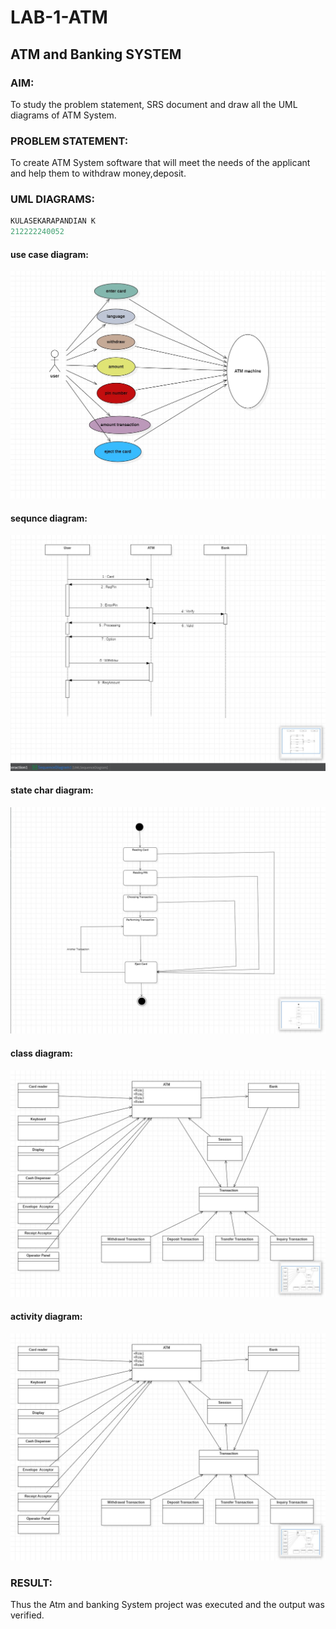 # LAB-1-ATM
## ATM and Banking SYSTEM
### AIM: 
To study the problem statement, SRS document and draw all the UML diagrams of ATM
System.
### PROBLEM STATEMENT:
To create ATM System software that will meet the needs of the applicant and help them
to withdraw money,deposit.


### UML DIAGRAMS:
```c
KULASEKARAPANDIAN K
212222240052
```

#### use case diagram:
![op](image.png)

#### sequnce diagram:
![op](image-1.png)

#### state char diagram:
![op](image-2.png)

#### class diagram:
![op](image-3.png)

#### activity diagram:
![op](image-4.png)

### RESULT: 
Thus the Atm and banking System project was executed and the output was verified.
